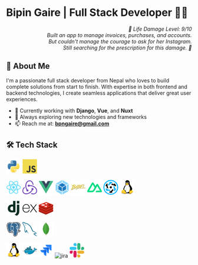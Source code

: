 # Bipin Gaire | Full Stack Developer 👨‍💻

<p align="right">
  <i>💊 Life Damage Level: 9/10<br>
  Built an app to manage invoices, purchases, and accounts.<br>
  But couldn't manage the courage to ask for her Instagram.<br>
  Still searching for the prescription for this damage. 🖤</i>
</p>

## 👋 About Me

I'm a passionate full stack developer from Nepal who loves to build complete solutions from start to finish. With expertise in both frontend and backend technologies, I create seamless applications that deliver great user experiences.

- 🔭 Currently working with **Django**, **Vue**, and **Nuxt**
- 🌱 Always exploring new technologies and frameworks
- 📫 Reach me at: **bpngaire@gmail.com**

## 🛠️ Tech Stack

<p>
  <img src="https://raw.githubusercontent.com/devicons/devicon/master/icons/python/python-original.svg" alt="python" width="40" height="40"/>
  <img src="https://raw.githubusercontent.com/devicons/devicon/master/icons/javascript/javascript-original.svg" alt="javascript" width="40" height="40"/>
</p>

<p>
  <img src="https://raw.githubusercontent.com/devicons/devicon/master/icons/react/react-original.svg" alt="reactjs" width="40" height="40"/>
  <img src="https://raw.githubusercontent.com/devicons/devicon/master/icons/redux/redux-original.svg" alt="redux" width="40" height="40"/>
  <img src="https://raw.githubusercontent.com/devicons/devicon/master/icons/vuejs/vuejs-original.svg" alt="vuejs" width="40" height="40"/>
  <img src="https://raw.githubusercontent.com/devicons/devicon/master/icons/webpack/webpack-original.svg" alt="webpack" width="40" height="40"/>
  <img src="https://raw.githubusercontent.com/devicons/devicon/master/icons/babel/babel-original.svg" alt="vite" width="40" height="40"/>
    <img src="https://raw.githubusercontent.com/devicons/devicon/master/icons/nuxt/nuxt-original.svg" alt="vite" width="40" height="40"/>
      <img src="https://raw.githubusercontent.com/devicons/devicon/master/icons/quasar/quasar-original.svg" alt="vite" width="40" height="40"/>
      <img src="https://raw.githubusercontent.com/devicons/devicon/master/icons/linux/linux-original.svg" alt="vite" width="40" height="40"/>


</p>

<p>
  <img src="https://raw.githubusercontent.com/devicons/devicon/master/icons/django/django-plain.svg" alt="django" width="40" height="40"/>
  <img src="https://raw.githubusercontent.com/devicons/devicon/master/icons/express/express-original.svg" alt="expressjs" width="40" height="40"/>
  <img src="https://raw.githubusercontent.com/devicons/devicon/master/icons/redis/redis-original.svg" alt="redis" width="40" height="40"/>
</p>

<p>
  <img src="https://raw.githubusercontent.com/devicons/devicon/master/icons/postgresql/postgresql-original.svg" alt="postgresql" width="40" height="40"/>
  <img src="https://raw.githubusercontent.com/devicons/devicon/master/icons/mysql/mysql-original.svg" alt="mysql" width="40" height="40"/>
  <img src="https://raw.githubusercontent.com/devicons/devicon/master/icons/mongodb/mongodb-original.svg" alt="mongodb" width="40" height="40"/>
</p>

<p>
  <img src="https://raw.githubusercontent.com/devicons/devicon/master/icons/linux/linux-original.svg" alt="linux" width="40" height="40"/>
  <img src="https://raw.githubusercontent.com/devicons/devicon/master/icons/docker/docker-original.svg" alt="docker" width="40" height="40"/>
  <img src="https://raw.githubusercontent.com/devicons/devicon/master/icons/jira/jira-original.svg" alt="jira" width="40" height="40"/>
  <img src="https://raw.githubusercontent.com/devicons/devicon/master/icons/androidstudio/andriodstudio-original.svg" alt="jira" width="40" height="40"/>
  <img src="https://raw.githubusercontent.com/devicons/devicon/master/icons/slack/slack-original.svg" alt="jira" width="40" height="40"/>

</p>
